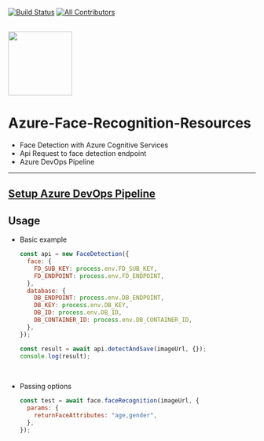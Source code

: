 [![Build Status](https://dev.azure.com/AzureResourcesLab/AzureResources/_apis/build/status/cyber-netics.Azure-Face-Recognition-Resources?branchName=main)]()
[![All Contributors](https://img.shields.io/badge/all_contributors-welcome-orange.svg?style=shield)](#contributors)

<br/>

<img src="https://azure.microsoft.com/svghandler/cognitive-services/?width=600&height=315" width="130"/>

# Azure-Face-Recognition-Resources

- Face Detection with Azure Cognitive Services
- Api Request to face detection endpoint
- Azure DevOps Pipeline

---

## [Setup Azure DevOps Pipeline ](https://github.com/cyber-netics/Azure-Face-Recognition-Resources/blob/main/.assets/devops/devops.md#setup-azure-devops-pipeline)

## Usage

- Basic example

  ```js
  const api = new FaceDetection({
    face: {
      FD_SUB_KEY: process.env.FD_SUB_KEY,
      FD_ENDPOINT: process.env.FD_ENDPOINT,
    },
    database: {
      DB_ENDPOINT: process.env.DB_ENDPOINT,
      DB_KEY: process.env.DB_KEY,
      DB_ID: process.env.DB_ID,
      DB_CONTAINER_ID: process.env.DB_CONTAINER_ID,
    },
  });

  const result = await api.detectAndSave(imageUrl, {});
  console.log(result);
  ```

<br/>

- Passing options
  ```js
  const test = await face.faceRecognition(imageUrl, {
    params: {
      returnFaceAttributes: "age,gender",
    },
  });
  ```
